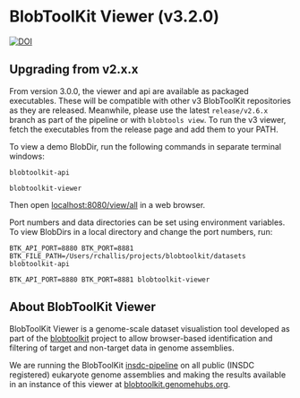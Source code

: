 # BlobToolKit Viewer (v3.2.0)

[![DOI](https://zenodo.org/badge/DOI/10.5281/zenodo.1134794.svg)](https://doi.org/10.5281/zenodo.1134794)

## Upgrading from v2.x.x

From version 3.0.0, the viewer and api are available as packaged executables. These will be compatible with other v3 BlobToolKit repositories as they are released. Meanwhile, please use the latest `release/v2.6.x` branch as part of the pipeline or with `blobtools view`. To run the v3 viewer, fetch the executables from the release page and add them to your PATH.

To view a demo BlobDir, run the following commands in separate terminal windows:

```
blobtoolkit-api
```

```
blobtoolkit-viewer
```

Then open [localhost:8080/view/all](http://localhost:8080/view/all) in a web browser.

Port numbers and data directories can be set using environment variables. To view BlobDirs in a local directory and change the port numbers, run:

```
BTK_API_PORT=8880 BTK_PORT=8881 BTK_FILE_PATH=/Users/rchallis/projects/blobtoolkit/datasets blobtoolkit-api

BTK_API_PORT=8880 BTK_PORT=8881 blobtoolkit-viewer
```

## About BlobToolKit Viewer

BlobToolKit Viewer is a genome-scale dataset visualistion tool developed as part of the [blobtoolkit](https://blobtoolkit.genomehubs.org) project to allow browser-based identification and filtering of target and non-target data in genome assemblies.

We are running the BlobToolKit [insdc-pipeline](https://github.com/blobtoolkit/insdc-pipeline) on all public (INSDC registered) eukaryote genome assemblies and making the results available in an instance of this viewer at [blobtoolkit.genomehubs.org](https://blobtoolkit.genomehubs.org/view/).
